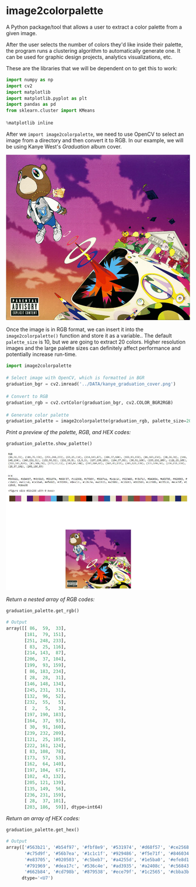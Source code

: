 # image2colorpalette
A Python package/tool that allows a user to extract a color palette from a given image. 

After the user selects the number of colors they'd like inside their palette, the program runs a clustering algorithm to automatically generate one. It can be used for graphic design projects, analytics visualizations, etc.

These are the libraries that we will be dependent on to get this to work:

``` python
import numpy as np
import cv2
import matplotlib
import matplotlib.pyplot as plt
import pandas as pd
from sklearn.cluster import KMeans

%matplotlib inline
```

After we `import image2colorpalette`, we need to use OpenCV to select an image from a directory and then convert it to RGB. In our example, we will be using Kanye West's _Graduation_ album cover.

![graduation](./kanye_graduation_cover.png)

Once the image is in RGB format, we can insert it into the `image2colorpalette()` function and store it as a variable.. The default `palette_size` is 10, but we are going to extract 20 colors. Higher resolution images and the large palette sizes can definitely affect performance and potentially increase run-time.

``` python
import image2colorpalette

# Select image with OpenCV, which is formatted in BGR
graduation_bgr = cv2.imread('../DATA/kanye_graduation_cover.png')

# Convert to RGB
graduation_rgb = cv2.cvtColor(graduation_bgr, cv2.COLOR_BGR2RGB)

# Generate color palette
graduation_palette = image2colorpalette(graduation_rgb, palette_size=20)
```

*Print a preview of the palette, RGB, and HEX codes:*
``` python
graduation_palette.show_palette()
```
![show_palette](./graduation_show_palette.JPG)

*Return a nested array of RGB codes:*
``` python
graduation_palette.get_rgb()
```
``` python
# Output
array([[ 86,  59,  33],
       [181,  79, 151],
       [251, 248, 233],
       [ 83,  25, 116],
       [214, 143,  87],
       [206,  37, 104],
       [199,  93, 159],
       [ 86, 183, 234],
       [ 28,  28,  31],
       [146, 148, 134],
       [245, 231,  31],
       [132,  96,  52],
       [232,  55,   5],
       [  2,   5,   3],
       [197, 190, 183],
       [164,  37,  93],
       [ 30,  91, 160],
       [239, 232, 209],
       [121,  25, 105],
       [222, 161, 124],
       [ 83, 108,  78],
       [173,  57,  53],
       [162,  64, 140],
       [197, 104,  67],
       [102,  43, 132],
       [205, 121, 139],
       [135, 149,  56],
       [236, 231, 159],
       [ 28,  37, 101],
       [203, 186,  59]], dtype=int64)
```

*Return an array of HEX codes:*
``` python
graduation_palette.get_hex()
```
``` python
# Output
array(['#563b21', '#b54f97', '#fbf8e9', '#531974', '#d68f57', '#ce2568',
       '#c75d9f', '#56b7ea', '#1c1c1f', '#929486', '#f5e71f', '#846034',
       '#e83705', '#020503', '#c5beb7', '#a4255d', '#1e5ba0', '#efe8d1',
       '#791969', '#dea17c', '#536c4e', '#ad3935', '#a2408c', '#c56843',
       '#662b84', '#cd798b', '#879538', '#ece79f', '#1c2565', '#cbba3b'],
      dtype='<U7')
```
